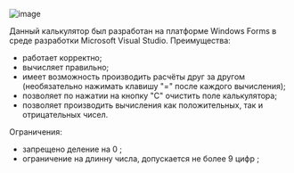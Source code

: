 ![image](https://user-images.githubusercontent.com/67324769/197273732-5a747ba1-3140-4db7-9290-8c05ee005451.png)

Данный калькулятор был разработан на платформе Windows Forms в среде разработки Microsoft Visual Studio.
Преимущества:
- работает корректно;
- вычисляет правильно;
- имеет возможность производить расчёты друг за другом (необязательно нажимать клавишу "=" после каждого вычисления);
- позволяет по нажатии на кнопку "С" очистить поле калькулятора;
- позволяет производить вычисления как положительных, так и отрицательных чисел.

Ограничения:
- запрещено деление на 0 ;
- ограничение на длинну числа, допускается не более 9 цифр ;
